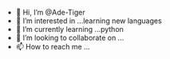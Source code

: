 - 👋 Hi, I’m @Ade-Tiger
- 👀 I’m interested in ...learning new languages
- 🌱 I’m currently learning ...python
- 💞️ I’m looking to collaborate on ...
- 📫 How to reach me ...

<!---
Ade-Tiger/Ade-Tiger is a ✨ special ✨ repository because its `README.md` (this file) appears on your GitHub profile.
You can click the Preview link to take a look at your changes.
--->
